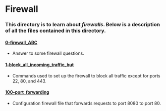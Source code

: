 # Firewall
### This directory is to learn about _firewalls_. Below is a description of all the files contained in this directory.

#### [0-firewall_ABC](./0-firewall_ABC)
* Answer to some firewall questions.

#### [1-block_all_incoming_traffic_but](./1-block_all_incoming_traffic_but)
* Commands used to set up the firewall to block all traffic except for ports 22, 80, and 443.

#### [100-port_forwarding](./100-port_forwarding)
* Configuration firewall file that forwards requests to port 8080 to port 80.
